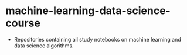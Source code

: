# machine-learning-data-science-course
- Repositories containing all study notebooks on machine learning and data science algorithms.
